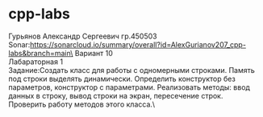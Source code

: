 # cpp-labs
Гурьянов Александр Сергеевич гр.450503\
Sonar:https://sonarcloud.io/summary/overall?id=AlexGurianov207_cpp-labs&branch=main\
Вариант 10\
Лабараторная 1\
Задание:Создать класс для работы с одномерными строками. Память под строки выделять динамически. Определить конструктор без параметров, конструктор с параметрами. Реализовать методы: ввод данных в строку, вывод строки на экран,  пересечение строк. Проверить работу методов этого класса.\

